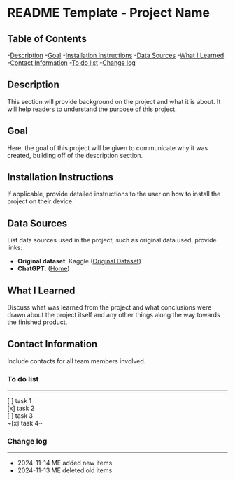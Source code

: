 # README Template - Project Name

## Table of Contents
-[Description](#description)
-[Goal](#goal)
-[Installation Instructions](#installation-instructions)
-[Data Sources](#data-sources)
-[What I Learned](#what-i-learned)
-[Contact Information](#contact-information)
-[To do list](#to-do-list)
-[Change log](#change-log)

## Description

This section will provide background on the project and what it is about. It will help readers to understand the purpose of this project.

## Goal

Here, the goal of this project will be given to communicate why it was created, building off of the description section.

## Installation Instructions

If applicable, provide detailed instructions to the user on how to install the project on their device.

## Data Sources

List data sources used in the project, such as original data used, provide links:

- **Original dataset**: Kaggle ([Original Dataset](https://www.kaggle.com/datasets))
- **ChatGPT**: ([Home](https://chatgpt.com/))

## What I Learned

Discuss what was learned from the project and what conclusions were drawn about the project itself and any other things along the way towards the finished product.

## Contact Information

Include contacts for all team members involved.

### To do list

---

[ ] task 1  
[x] task 2  
[ ] task 3  
~[x] task 4~

### Change log

---

- 2024-11-14 ME added new items
- 2024-11-13 ME deleted old items
